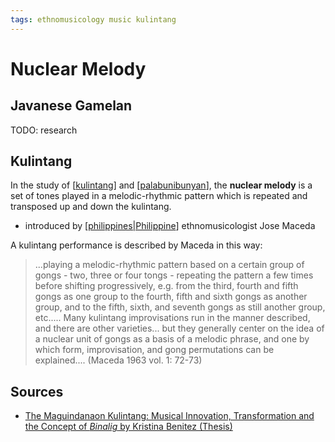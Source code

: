 ```yaml
---
tags: ethnomusicology music kulintang
---
```


# Nuclear Melody

## Javanese Gamelan

TODO: research

## Kulintang

In the study of [[kulintang]] and [[palabunibunyan]], the **nuclear melody** is a set of tones played in a melodic-rhythmic pattern which is repeated and transposed up and down the kulintang.

- introduced by [[philippines|Philippine]] ethnomusicologist Jose Maceda

A kulintang performance is described by Maceda in this way:

> ...playing a melodic-rhythmic pattern based on a certain group of gongs - two, three or four tongs - repeating the pattern a few times before shifting progressively, e.g. from the third, fourth and fifth gongs as one group to the fourth, fifth and sixth gongs as another group, and to the fifth, sixth, and seventh gongs as still another group, etc..... Many kulintang improvisations run in the manner described, and there are other varieties... but they generally center on the idea of a nuclear unit of gongs as a basis of a melodic phrase, and one by which form, improvisation, and gong permutations can be explained.... (Maceda 1963 vol. 1: 72-73)

## Sources

- [The Maguindanaon Kulintang: Musical Innovation, Transformation and the Concept of _Binalig_ by Kristina Benitez (Thesis)](https://deepblue.lib.umich.edu/handle/2027.42/125019)

[//begin]: # "Autogenerated link references for markdown compatibility"
[kulintang]: kulintang "Kulintang"
[palabunibunyan]: palabunibunyan "Palabunibunyan"
[philippines|Philippine]: philippines "Philippines"
[//end]: # "Autogenerated link references"
